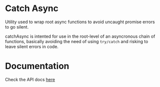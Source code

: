 # Catch Async

Utility used to wrap root async functions to avoid uncaught promise errors to go silent.

catchAsync is intented for use in the root-level of an asyncronous chain of
functions, basically avoiding the need of using `try/catch` and risking to leave silent errors in code.

# Documentation

Check the API docs [here](api.md)
